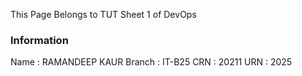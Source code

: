This Page Belongs to TUT Sheet 1 of DevOps
### Information
Name : RAMANDEEP KAUR
Branch : IT-B25
CRN : 20211
URN : 2025
